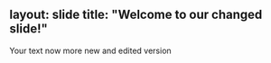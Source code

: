 layout: slide
title: "Welcome to our changed slide!"
---
Your text
now more new and edited version

